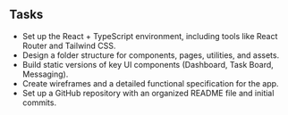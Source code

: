 ## Tasks 
- Set up the React + TypeScript environment, including tools like React Router and Tailwind CSS.  
- Design a folder structure for components, pages, utilities, and assets.  
- Build static versions of key UI components (Dashboard, Task Board, Messaging).  
- Create wireframes and a detailed functional specification for the app.  
- Set up a GitHub repository with an organized README file and initial commits.  